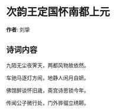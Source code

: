 # 次韵王定国怀南都上元

**作者**: 刘挚

## 诗词内容

九陌无尘夜霁天，两都风物故依然。

车驰马逐灯方闹，地静人闲月自妍。

佛馆醉谈怀旧歳，斋宫诗思锁今年。

传闻公子微行处，门外骅骝立绣鞯。


